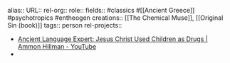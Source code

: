 alias::
URL::
rel-org::
role::
fields:: #classics #[[Ancient Greece]] #psychotropics #entheogen 
creations:: [[The Chemical Muse]], [[Original Sin (book)]] 
tags:: person
rel-projects::


- [Ancient Language Expert: Jesus Christ Used Children as Drugs | Ammon Hillman - YouTube](https://www.youtube.com/watch?v=2dY-roDpHWI)
-